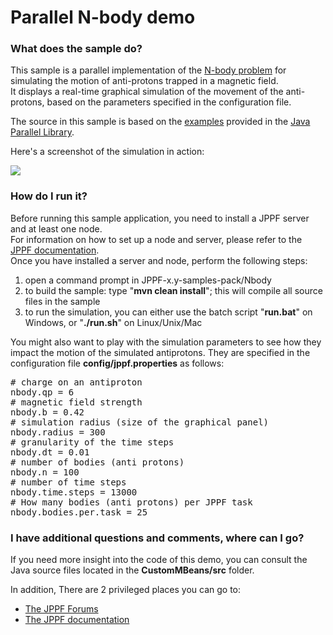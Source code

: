 # Parallel N-body demo

<h3>What does the sample do?</h3>
<p>This sample is a parallel implementation of the <a href="http://en.wikipedia.org/wiki/N-body_problem" alt="N_body on Wikipedia">N-body problem</a> for simulating the motion of anti-protons trapped in a magnetic field.<br>
It displays a real-time graphical simulation of the movement of the anti-protons, based on the parameters specified in the configuration file.<br/>
<p>The source in this sample is based on the <a href="http://www.cs.rit.edu/~ark/pj/doc/index.html?edu/rit/clu/antimatter/package-summary.html">examples</a> provided in the <a href="http://www.cs.rit.edu/~ark/pj.shtml">Java Parallel Library</a>.
<p>Here's a screenshot of the simulation in action:
<p><img src="images/Nbody.gif" border="0">

<h3>How do I run it?</h3>
Before running this sample application, you need to install a JPPF server and at least one node.<br>
For information on how to set up a node and server, please refer to the <a href="https://www.jppf.org/doc/6.3/index.php?title=Introduction">JPPF documentation</a>.<br>
Once you have installed a server and node, perform the following steps:
<ol class="samplesList">
  <li>open a command prompt in JPPF-x.y-samples-pack/Nbody</li>
  <li>to build the sample: type "<b>mvn clean install</b>"; this will compile all source files in the sample</li>
  <li>to run the simulation, you can either use the batch script "<b>run.bat</b>" on Windows, or "<b>./run.sh</b>" on Linux/Unix/Mac</li>
</ol>
<p>You might also want to play with the simulation parameters to see how they impact the motion of the simulated antiprotons.
They are specified in the configuration file <b>config/jppf.properties</b> as follows:
<pre class="prettyprint lang-conf">
# charge on an antiproton
nbody.qp = 6
# magnetic field strength
nbody.b = 0.42
# simulation radius (size of the graphical panel)
nbody.radius = 300
# granularity of the time steps
nbody.dt = 0.01
# number of bodies (anti protons)
nbody.n = 100
# number of time steps
nbody.time.steps = 13000
# How many bodies (anti protons) per JPPF task
nbody.bodies.per.task = 25
</pre>

<h3>I have additional questions and comments, where can I go?</h3>
<p>If you need more insight into the code of this demo, you can consult the Java source files located in the <b>CustomMBeans/src</b> folder.
<p>In addition, There are 2 privileged places you can go to:
<ul class="samplesList">
  <li><a href="https://www.jppf.org/forums">The JPPF Forums</a></li>
  <li><a href="https://www.jppf.org/doc/6.3/">The JPPF documentation</a></li>
</ul>

